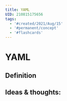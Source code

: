 ```yaml
---
title: YAML
UID: 210815175656
tags:
  - '#created/2021/Aug/15'
  - '#permanent/concept'
  - '#flashcards'
---
```

# YAML

## Definition


## Ideas & thoughts:
